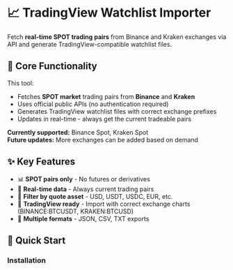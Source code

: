 # 📈 TradingView Watchlist Importer

Fetch **real-time SPOT trading pairs** from Binance and Kraken exchanges via API and generate TradingView-compatible watchlist files.

## 🎯 Core Functionality

This tool:
- Fetches **SPOT market** trading pairs from **Binance** and **Kraken**
- Uses official public APIs (no authentication required)
- Generates TradingView watchlist files with correct exchange prefixes
- Updates in real-time - always get the current tradeable pairs

**Currently supported:** Binance Spot, Kraken Spot  
**Future updates:** More exchanges can be added based on demand

## ✨ Key Features

- 📊 **SPOT pairs only** - No futures or derivatives
- 🔄 **Real-time data** - Always current trading pairs
- 🎯 **Filter by quote asset** - USD, USDT, USDC, EUR, etc.
- 📁 **TradingView ready** - Import with correct exchange charts (BINANCE:BTCUSDT, KRAKEN:BTCUSD)
- 💾 **Multiple formats** - JSON, CSV, TXT exports

## 🚀 Quick Start

### Installation
```bash
